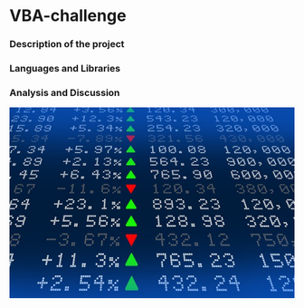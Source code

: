 # VBA-challenge

### Description of the project


### Languages and Libraries


### Analysis and Discussion

![stockmarket image](Images/stockmarket.jpg)